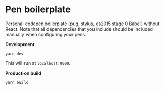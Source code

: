 # Pen boilerplate
Personal codepen boilerplate (pug, stylus, es2015 stage 0 Babel) without React. Note that all dependencies that you include should be included manually when configuring your pens.

**Development**
````
yarn dev
````
This will run at `localhost:9000`.

**Production build**
````
yarn build
````
